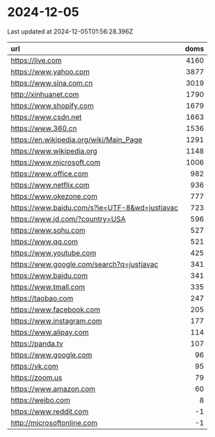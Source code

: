 # 2024-12-05

<!-- BEGIN -->
Last updated at 2024-12-05T01:56:28.396Z

url | doms
:- | -:
https://live.com | 4160
https://www.yahoo.com | 3877
https://www.sina.com.cn | 3019
http://xinhuanet.com | 1790
https://www.shopify.com | 1679
https://www.csdn.net | 1663
https://www.360.cn | 1536
https://en.wikipedia.org/wiki/Main_Page | 1291
https://www.wikipedia.org | 1148
https://www.microsoft.com | 1006
https://www.office.com | 982
https://www.netflix.com | 936
https://www.okezone.com | 777
https://www.baidu.com/s?ie=UTF-8&wd=justjavac | 723
https://www.jd.com/?country=USA | 596
https://www.sohu.com | 527
https://www.qq.com | 521
https://www.youtube.com | 425
https://www.google.com/search?q=justjavac | 341
https://www.baidu.com | 341
https://www.tmall.com | 335
https://taobao.com | 247
https://www.facebook.com | 205
https://www.instagram.com | 177
https://www.alipay.com | 114
https://panda.tv | 107
https://www.google.com | 96
https://vk.com | 95
https://zoom.us | 79
https://www.amazon.com | 60
https://weibo.com | 8
https://www.reddit.com | -1
http://microsoftonline.com | -1
<!-- END -->

